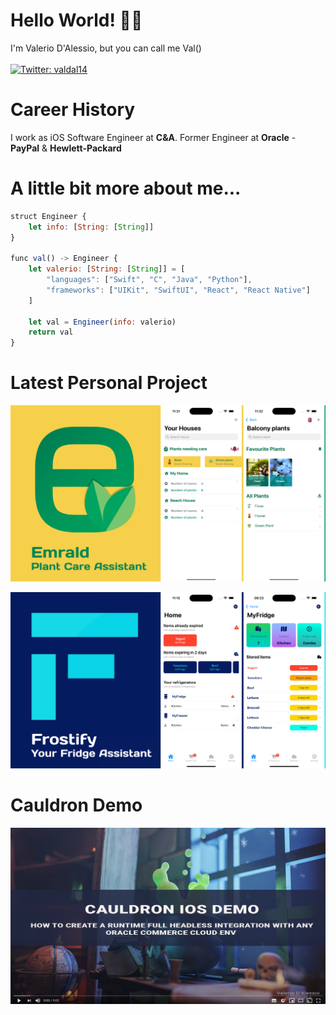 # Hello World!  👋🏻

I'm Valerio D'Alessio, but you can call me Val()\
\
[![Twitter: valdal14](https://img.shields.io/twitter/follow/valdal14?label=Valerio%20D%27Alessio&style=social)](https://twitter.com/valdal14)

# Career History

I work as iOS Software Engineer at **C&A**. Former Engineer at **Oracle** - **PayPal** & **Hewlett-Packard**

# A little bit more about me...

```javascript
struct Engineer {
    let info: [String: [String]]
}

func val() -> Engineer {
    let valerio: [String: [String]] = [
        "languages": ["Swift", "C", "Java", "Python"],
        "frameworks": ["UIKit", "SwiftUI", "React", "React Native"]
    ]

    let val = Engineer(info: valerio)
    return val
}
```

# Latest Personal Project

[![Watch the video](https://github.com/valdal14/valdal14/blob/main/emerald-banner.png?raw=true)](https://apps.apple.com/app/id6503892248)

[![Watch the video](https://github.com/valdal14/valdal14/blob/main/frostify-banner.png?raw=true)](https://apps.apple.com/app/id6739462653)

# Cauldron Demo

[![Watch the video](https://github.com/valdal14/valdal14/blob/main/cauldron.png?raw=true)](https://www.youtube.com/watch?v=gmRWrJOLkUI)
